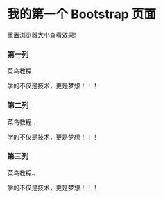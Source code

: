 <!DOCTYPE html>
<html>
<head>
  <title>Bootstrap 实例</title>
  <meta charset="utf-8">
  <meta name="viewport" content="width=device-width, initial-scale=1">
  <link rel="stylesheet" href="https://cdn.bootcss.com/bootstrap/4.1.0/css/bootstrap.min.css">
  <script src="https://cdn.bootcss.com/jquery/3.2.1/jquery.min.js"></script>
  <script src="https://cdn.bootcss.com/popper.js/1.12.5/umd/popper.min.js"></script>
  <script src="https://cdn.bootcss.com/bootstrap/4.1.0/js/bootstrap.min.js"></script>
</head>
<body>
<script>

alert("huang");
</script>
<div class="jumbotron text-center">
  <h1>我的第一个 Bootstrap 页面</h1>
  <p>重置浏览器大小查看效果!</p> 
</div>
 
<div class="container">
  <div class="row">
    <div class="col-sm-4">
      <h3>第一列</h3>
      <p>菜鸟教程</p>
      <p>学的不仅是技术，更是梦想！！！</p>
    </div>
    <div class="col-sm-4">
      <h3>第二列</h3>
      <p>菜鸟教程..</p>
      <p>学的不仅是技术，更是梦想！！！</p>
    </div>
    <div class="col-sm-4">
      <h3>第三列</h3> 
      <p>菜鸟教程..</p>
      <p>学的不仅是技术，更是梦想！！！</p>
    </div>
  </div>
</div>

</body>
</html>
